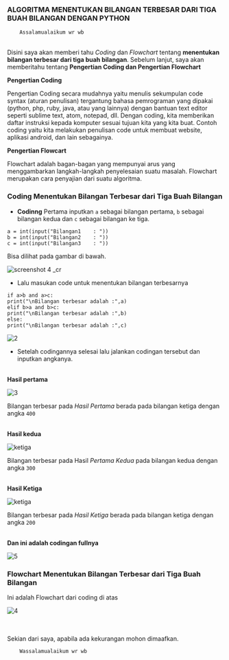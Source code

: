 ### **ALGORITMA MENENTUKAN BILANGAN TERBESAR DARI TIGA BUAH BILANGAN DENGAN PYTHON**

		Assalamualaikum wr wb

\
Disini saya akan memberi tahu _Coding_ dan _Flowchart_ tentang 
**menentukan bilangan terbesar dari tiga buah bilangan**. Sebelum 
lanjut, saya akan memberitahu tentang **Pengertian Coding dan Pengertian 
Flowchart**

**Pengertian Coding**

Pengertian Coding secara mudahnya yaitu menulis sekumpulan code syntax 
(aturan penulisan) tergantung bahasa pemrograman yang dipakai (python, 
php, ruby, java, atau yang lainnya) dengan bantuan text editor seperti 
sublime text, atom, notepad, dll. Dengan coding, kita memberikan daftar 
instruksi kepada komputer sesuai tujuan kita yang kita buat. Contoh 
coding yaitu kita melakukan penulisan code untuk membuat website, 
aplikasi android, dan lain sebagainya.

**Pengertian Flowcart**

Flowchart adalah bagan-bagan yang mempunyai arus yang menggambarkan 
langkah-langkah penyelesaian suatu masalah. Flowchart merupakan cara 
penyajian dari suatu algoritma.


### **Coding Menentukan Bilangan Terbesar dari Tiga Buah Bilangan**

- **Codinng** Pertama inputkan ```a``` sebagai bilangan pertama, ```b``` 
sebagai bilangan 
kedua dan ```c``` sebagai bilangan ke tiga.

```a = int(input("Bilangan1    : "))```\
```b = int(input("Bilangan2    : "))```\
```c = int(input("Bilangan3    : "))```

Bisa dilihat pada gambar di bawah.


![screenshot 4 
_cr](https://user-images.githubusercontent.com/46735362/52369818-118cca80-2a84-11e9-976c-f6fe066dc676.png)


- Lalu masukan code untuk menentukan bilangan terbesarnya

```if a>b and a>c:```\
    ```print("\nBilangan terbesar adalah :",a)```\
```elif b>a and b>c:```\
    ```print("\nBilangan terbesar adalah :",b)```\
```else:```\
    ```print("\nBilangan terbesar adalah :",c)```


![2](https://user-images.githubusercontent.com/46735362/52369901-3f720f00-2a84-11e9-8522-e0ec546ac97f.png)


- Setelah codingannya selesai lalu jalankan codingan tersebut dan 
inputkan angkanya.

\
**Hasil pertama**


![3](https://user-images.githubusercontent.com/46735362/52369948-57e22980-2a84-11e9-90a4-143764905579.png)


Bilangan terbesar pada _Hasil Pertama_ berada pada bilangan ketiga 
dengan 
angka ```400```

\
**Hasil kedua**


![ketiga](https://user-images.githubusercontent.com/46735362/52494272-2a21ef80-2c00-11e9-89a5-2274d4b968bb.png)

Bilangan terbesar pada Hasil _Pertama Kedua_ pada bilangan kedua dengan
angka ```300```

\
**Hasil Ketiga**


![ketiga](https://user-images.githubusercontent.com/46735362/52496356-acf97900-2c05-11e9-83a2-56c87107ae51.png)


Bilangan terbesar pada _Hasil Ketiga_ berada pada bilangan ketiga 
dengan
angka ```200```

\
**Dan ini adalah codingan fullnya**


![5](https://user-images.githubusercontent.com/46735362/52370003-75af8e80-2a84-11e9-8054-dd879ef637c6.png)



### **Flowchart Menentukan Bilangan Terbesar dari Tiga Buah Bilangan**

Ini adalah Flowchart dari coding di atas


![4](https://user-images.githubusercontent.com/46735362/52370052-8c55e580-2a84-11e9-9df3-3455aaf9cd75.png)

\
\
Sekian dari saya, apabila ada kekurangan mohon dimaafkan.

		Wassalamualaikum wr wb
